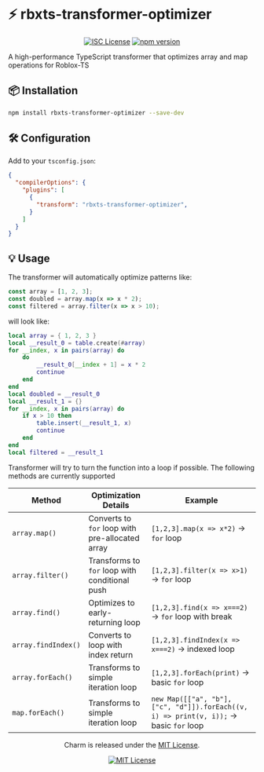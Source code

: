 # ⚡ rbxts-transformer-optimizer

<div align="center">

[![ISC License](https://img.shields.io/badge/license-ISC-blue.svg)](https://opensource.org/licenses/ISC)
[![npm version](https://img.shields.io/npm/v/rbxts-transformer-optimizer)](https://www.npmjs.com/package/rbxts-transformer-optimizer)

<div align="left">

A high-performance TypeScript transformer that optimizes array and map operations for Roblox-TS

## 📦 Installation

```bash
npm install rbxts-transformer-optimizer --save-dev
```

## 🛠 Configuration

Add to your ``tsconfig.json``:

```json
{
  "compilerOptions": {
    "plugins": [
      {
        "transform": "rbxts-transformer-optimizer",
      }
    ]
  }
}
```

## 💡 Usage
The transformer will automatically optimize patterns like:

```ts
const array = [1, 2, 3];
const doubled = array.map(x => x * 2);
const filtered = array.filter(x => x > 10);
```

will look like:

```lua
local array = { 1, 2, 3 }
local __result_0 = table.create(#array)
for __index, x in pairs(array) do
	do
		__result_0[__index + 1] = x * 2
		continue
	end
end
local doubled = __result_0
local __result_1 = {}
for __index, x in pairs(array) do
	if x > 10 then
		table.insert(__result_1, x)
		continue
	end
end
local filtered = __result_1
```

Transformer will try to turn the function into a loop if possible. The following methods are currently supported

| Method          | Optimization Details                                                                 | Example |
|-----------------|-------------------------------------------------------------------------------------|---------|
| `array.map()`   | Converts to `for` loop with pre-allocated array                                     | `[1,2,3].map(x => x*2)` → `for` loop |
| `array.filter()`| Transforms to `for` loop with conditional push                                      | `[1,2,3].filter(x => x>1)` → `for` loop |
| `array.find()`  | Optimizes to early-returning loop                                                   | `[1,2,3].find(x => x===2)` → `for` loop with break |
| `array.findIndex()` | Converts to loop with index return                                             | `[1,2,3].findIndex(x => x===2)` → indexed loop |
| `array.forEach()`| Transforms to simple iteration loop                                               | `[1,2,3].forEach(print)` → basic `for` loop |
| `map.forEach()`| Transforms to simple iteration loop                                               | `new Map([["a", "b"], ["c", "d"]]).forEach((v, i) => print(v, i));` → basic `for` loop |

<p align="center">
Charm is released under the <a href="LICENSE.md">MIT License</a>.
</p>

<div align="center">

[![MIT License](https://img.shields.io/github/license/Tesmi-Develop/rbxts-transformer-optimizer?style=for-the-badge)](LICENSE.md)
